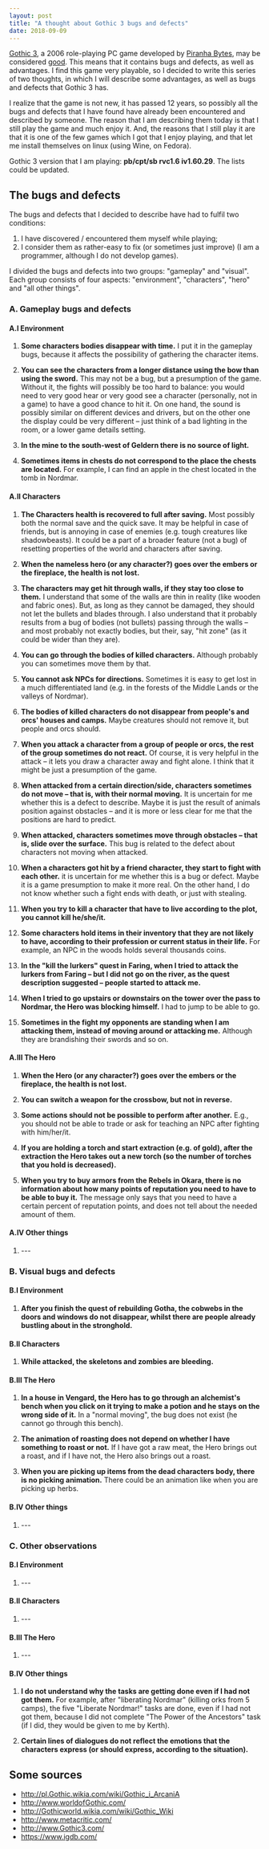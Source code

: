 ```yaml
---
layout: post
title: "A thought about Gothic 3 bugs and defects"
date: 2018-09-09
---
```


[Gothic 3](http://www.Gothic3.com/), a 2006 role-playing PC game developed by [Piranha Bytes](https://www.igdb.com/companies/piranha-bytes), may be considered [good](http://www.metacritic.com/game/pc/Gothic-3). This means that it contains bugs and defects, as well as advantages. I find this game very playable, so I decided to write this series of two thoughts, in which I will describe some advantages, as well as bugs and defects that Gothic 3 has.

I realize that the game is not new, it has passed 12 years, so possibly all the bugs and defects that I have found have already been encountered and described by someone. The reason that I am describing them today is that I still play the game and much enjoy it. And, the reasons that I still play it are that it is one of the few games which I got that I enjoy playing, and that let me install themselves on linux (using Wine, on Fedora).

Gothic 3 version that I am playing: **pb/cpt/sb rvc1.6 iv1.60.29**. The lists could be updated.

## The bugs and defects

The bugs and defects that I decided to describe have had to fulfil two conditions:
1. I have discovered / encountered them myself while playing;
2. I consider them as rather-easy to fix (or sometimes just improve) (I am a programmer, although I do not develop games).

I divided the bugs and defects into two groups: "gameplay" and "visual". Each group consists of four aspects: "environment", "characters", "hero" and "all other things".

### A. Gameplay bugs and defects

#### A.I Environment

1. **Some characters bodies disappear with time.** I put it in the gameplay bugs, because it affects the possibility of gathering the character items.

2. **You can see the characters from a longer distance using the bow than using the sword.** This may not be a bug, but a presumption of the game. Without it, the fights will possibly be too hard to balance: you would need to very good hear or very good see a character (personally, not in a game) to have a good chance to hit it. On one hand, the sound is possibly similar on different devices and drivers, but on the other one the display could be very different – just think of a bad lighting in the room, or a lower game details setting.

3. **In the mine to the south-west of Geldern there is no source of light.**

4. **Sometimes items in chests do not correspond to the place the chests are located.** For example, I can find an apple in the chest located in the tomb in Nordmar.

#### A.II Characters

1. **The Characters health is recovered to full after saving.** Most possibly both the normal save and the quick save. It may be helpful in case of friends, but is annoying in case of enemies (e.g. tough creatures like shadowbeasts). It could be a part of a broader feature (not a bug) of resetting properties of the world and characters after saving.

2. **When the nameless hero (or any character?) goes over the embers or the fireplace, the health is not lost.**

3. **The characters may get hit through walls, if they stay too close to them.** I understand that some of the walls are thin in reality (like wooden and fabric ones). But, as long as they cannot be damaged, they should not let the bullets and blades through. I also understand that it probably results from a bug of bodies (not bullets) passing through the walls – and most probably not exactly bodies, but their, say, "hit zone" (as it could be wider than they are).

4. **You can go through the bodies of killed characters.** Although probably you can sometimes move them by that.

5. **You cannot ask NPCs for directions.** Sometimes it is easy to get lost in a much differentiated land (e.g. in the forests of the Middle Lands or the valleys of Nordmar).

6. **The bodies of killed characters do not disappear from people's and orcs' houses and camps.** Maybe creatures should not remove it, but people and orcs should.

7. **When you attack a character from a group of people or orcs, the rest of the group sometimes do not react.** Of course, it is very helpful in the attack – it lets you draw a character away and fight alone. I think that it might be just a presumption of the game.

8. **When attacked from a certain direction/side, characters sometimes do not move – that is, with their normal moving.** It is uncertain for me whether this is a defect to describe. Maybe it is just the result of animals position against obstacles – and it is more or less clear for me that the positions are hard to predict.

9. **When attacked, characters sometimes move through obstacles – that is, slide over the surface.** This bug is related to the defect about characters not moving when attacked.

10. **When a characters got hit by a friend character, they start to fight with each other.** it is uncertain for me whether this is a bug or defect. Maybe it is a game presumption to make it more real. On the other hand, I do not know whether such a fight ends with death, or just with stealing.

11. **When you try to kill a character that have to live according to the plot, you cannot kill he/she/it.**

12. **Some characters hold items in their inventory that they are not likely to have, according to their profession or current status in their life.** For example, an NPC in the woods holds several thousands coins.

13. **In the "kill the lurkers" quest in Faring, when I tried to attack the lurkers from Faring – but I did not go on the river, as the quest description suggested – people started to attack me.**

14. **When I tried to go upstairs or downstairs on the tower over the pass to Nordmar, the Hero was blocking himself.** I had to jump to be able to go.

15. **Sometimes in the fight my opponents are standing when I am attacking them, instead of moving around or attacking me.** Although they are brandishing their swords and so on.

#### A.III The Hero

1. **When the Hero (or any character?) goes over the embers or the fireplace, the health is not lost.**

2. **You can switch a weapon for the crossbow, but not in reverse.**

3. **Some actions should not be possible to perform after another.** E.g., you should not be able to trade or ask for teaching an NPC after fighting with him/her/it.

4. **If you are holding a torch and start extraction (e.g. of gold), after the extraction the Hero takes out a new torch (so the number of torches that you hold is decreased).**

5. **When you try to buy armors from the Rebels in Okara, there is no information about how many points of reputation you need to have to be able to buy it.** The message only says that you need to have a certain percent of reputation points, and does not tell about the needed amount of them.

#### A.IV Other things

1. \-\-\-

### B. Visual bugs and defects

#### B.I Environment

1. **After you finish the quest of rebuilding Gotha, the cobwebs in the doors and windows do not disappear, whilst there are people already bustling about in the stronghold.**

#### B.II Characters

1. **While attacked, the skeletons and zombies are bleeding.**

#### B.III The Hero

1. **In a house in Vengard, the Hero has to go through an alchemist's bench when you click on it trying to make a potion and he stays on the wrong side of it.** In a "normal moving", the bug does not exist (he cannot go through this bench).

2. **The animation of roasting does not depend on whether I have something to roast or not.** If I have got a raw meat, the Hero brings out a roast, and if I have not, the Hero also brings out a roast.

3. **When you are picking up items from the dead characters body, there is no picking animation.** There could be an animation like when you are picking up herbs.

#### B.IV Other things

1. \-\-\-

### C. Other observations

#### B.I Environment

1. \-\-\-

#### B.II Characters

1. \-\-\-

#### B.III The Hero

1. \-\-\-

#### B.IV Other things

1. **I do not understand why the tasks are getting done even if I had not got them.** For example, after "liberating Nordmar" (killing orks from 5 camps), the five "Liberate Nordmar!" tasks are done, even if I had not got them, because I did not complete "The Power of the Ancestors" task (if I did, they would be given to me by Kerth).

2. **Certain lines of dialogues do not reflect the emotions that the characters express (or should express, according to the situation).**

## Some sources

- http://pl.Gothic.wikia.com/wiki/Gothic_i_ArcaniA
- http://www.worldofGothic.com/
- http://Gothicworld.wikia.com/wiki/Gothic_Wiki
- http://www.metacritic.com/
- http://www.Gothic3.com/
- https://www.igdb.com/